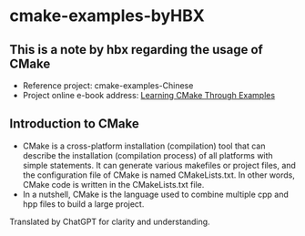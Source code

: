 # cmake-examples-byHBX
## This is a note by hbx regarding the usage of CMake

- Reference project: cmake-examples-Chinese
- Project online e-book address: [Learning CMake Through Examples](https://sfumecjf.github.io/cmake-examples-Chinese/)

## Introduction to CMake
- CMake is a cross-platform installation (compilation) tool that can describe the installation (compilation process) of all platforms with simple statements. It can generate various makefiles or project files, and the configuration file of CMake is named CMakeLists.txt. In other words, CMake code is written in the CMakeLists.txt file.
- In a nutshell, CMake is the language used to combine multiple cpp and hpp files to build a large project.

Translated by ChatGPT for clarity and understanding.
